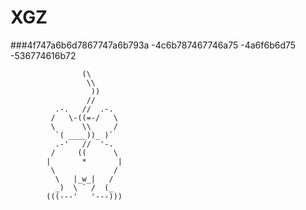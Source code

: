 # XGZ

###4f747a6b6d7867747a6b793a
          -4c6b787467746a75
          -4a6f6b6d75
          -536774616b72

                    (\
                     \\
                      ))
                     //
              .-.   //  .-.
             /   \-((=-/   \
             \      \\     /
              `( ____))_ )`
              .-'   //  '-.
             /     ((      \
            |       *       |
             \             /
              \   |_w_|   /
              _)  \ ` /  (_
            (((---'   '---)))
